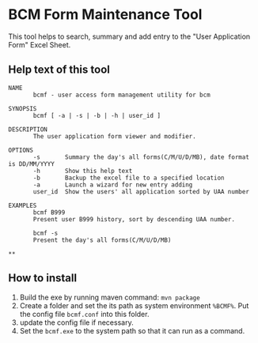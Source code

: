 # BCM Form Maintenance Tool

This tool helps to search, summary and add entry to the "User Application Form" Excel Sheet. 

## Help text of this tool

```
NAME
       bcmf - user access form management utility for bcm

SYNOPSIS
       bcmf [ -a | -s | -b | -h | user_id ]

DESCRIPTION
       The user application form viewer and modifier.

OPTIONS
       -s       Summary the day's all forms(C/M/U/D/MB), date format is DD/MM/YYYY
       -h       Show this help text
       -b       Backup the excel file to a specified location
       -a       Launch a wizard for new entry adding
       user_id  Show the users' all application sorted by UAA number
       
EXAMPLES
       bcmf B999
       Present user B999 history, sort by descending UAA number.
       
       bcmf -s
       Present the day's all forms(C/M/U/D/MB)

**
```

## How to install

1. Build the exe by running maven command: `mvn package`
1. Create a folder and set the its path as system environment `%BCMF%`. Put the config file `bcmf.conf` into this folder.
1. update the config file if necessary.
1. Set the `bcmf.exe` to the system path so that it can run as a command.